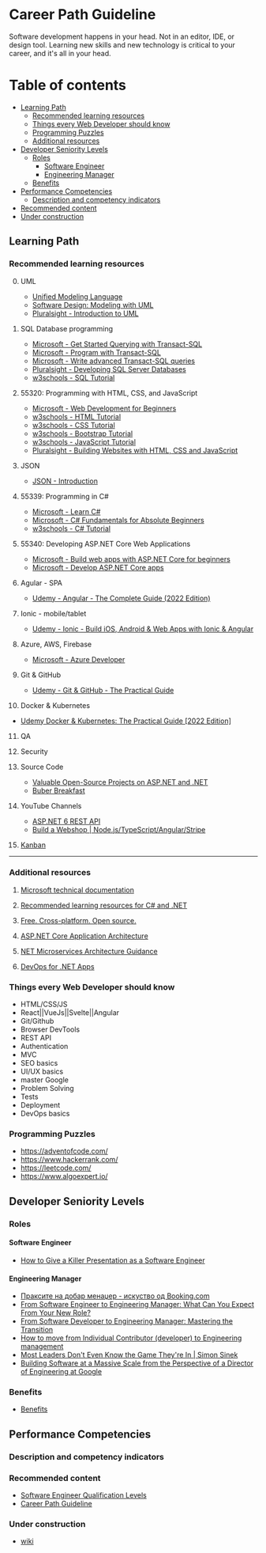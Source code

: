 # Career Path Guideline
Software development happens in your head. Not in an editor, IDE, or design tool. Learning new skills and new technology is critical to your career, and it's all in your head.

# Table of contents
<!--ts-->   
   * [Learning Path](#learning-path)  
      * [Recommended learning resources](#recommended-learning-resources)
      * [Things every Web Developer should know](#things-every-web-developer-should-know)
      * [Programming Puzzles](#programming-puzzles)
      * [Additional resources](#additional-resources)
   * [Developer Seniority Levels](#developer-seniority-levels)     
      * [Roles](#roles)
        * [Software Engineer](#software-engineer)
        * [Engineering Manager](#engineering-manager) 
      * [Benefits](#benefits)
   * [Performance Competencies](#performance-competencies)
      * [Description and competency indicators](#description-and-competency-indicators)   
   * [Recommended content](#recommended-content)
   * [Under construction](#under-construction)  
<!--te-->
## Learning Path
### Recommended learning resources

0. UML
   - [Unified Modeling Language](https://en.wikipedia.org/wiki/Unified_Modeling_Language)
   - [Software Design: Modeling with UML](https://www.linkedin.com/learning/software-design-modeling-with-uml)
   - [Pluralsight - Introduction to UML](https://app.pluralsight.com/library/courses/uml-introduction/table-of-contents?aid=7010a000002LUv2AAG)

1. SQL Database programming   
   - [Microsoft   - Get Started Querying with Transact-SQL](https://learn.microsoft.com/en-gb/training/paths/get-started-querying-with-transact-sql/)
   - [Microsoft   - Program with Transact-SQL](https://learn.microsoft.com/en-gb/training/paths/program-transact-sql/)
   - [Microsoft   - Write advanced Transact-SQL queries](https://learn.microsoft.com/en-gb/training/paths/write-advanced-transact-sql-queries/)
   - [Pluralsight - Developing SQL Server Databases](https://app.pluralsight.com/paths/skills/developing-sql-server-databases?aid=7010a000002LUv2AAG)
   - [w3schools   - SQL Tutorial](https://www.w3schools.com/sql/default.asp)
   
2. 55320: Programming with HTML, CSS, and JavaScript   
   - [Microsoft   - Web Development for Beginners](https://learn.microsoft.com/en-gb/training/paths/web-development-101/)      
   - [w3schools   - HTML Tutorial](https://www.w3schools.com/html/)
   - [w3schools   - CSS Tutorial](https://www.w3schools.com/css/default.asp)
   - [w3schools   - Bootstrap Tutorial](https://www.w3schools.com/bootstrap/)
   - [w3schools   - JavaScript Tutorial](https://www.w3schools.com/js/default.asp)
   - [Pluralsight - Building Websites with HTML, CSS and JavaScript](https://app.pluralsight.com/paths/skill/building-websites-with-html-css-and-javascript)

3. JSON
   - [JSON - Introduction](https://www.w3schools.com/js/js_json_intro.asp) 

4. 55339: Programming in C#
   - [Microsoft   - Learn C#](https://learn.microsoft.com/en-us/users/dotnet/collections/yz26f8y64n7k07)
   - [Microsoft   - C# Fundamentals for Absolute Beginners](https://learn.microsoft.com/en-us/shows/c-fundamentals-for-absolute-beginners/)
   - [w3schools   - C# Tutorial](https://www.w3schools.com/cs/index.php)

5. 55340: Developing ASP.NET Core Web Applications
    - [Microsoft - Build web apps with ASP.NET Core for beginners](https://learn.microsoft.com/en-gb/training/paths/aspnet-core-web-app/)
    - [Microsoft - Develop ASP.NET Core apps](https://learn.microsoft.com/en-gb/aspnet/core/?view=aspnetcore-6.0)

6. Agular - SPA 
   - [Udemy - Angular - The Complete Guide (2022 Edition)](https://www.udemy.com/course/the-complete-guide-to-angular-2/learn/lecture/13914134?start=15#announcements)

7. Ionic - mobile/tablet
   - [Udemy - Ionic - Build iOS, Android & Web Apps with Ionic & Angular](https://www.udemy.com/course/ionic-2-the-practical-guide-to-building-ios-android-apps/learn/lecture/13726172?start=0#overview)

8. Azure, AWS, Firebase
   - [Microsoft - Azure Developer](https://learn.microsoft.com/en-us/certifications/roles/developer)

9. Git & GitHub
   - [Udemy - Git & GitHub - The Practical Guide](https://www.udemy.com/course/git-github-practical-guide/)
   
10. Docker & Kubernetes
   - [Udemy Docker & Kubernetes: The Practical Guide [2022 Edition]](https://www.udemy.com/course/docker-kubernetes-the-practical-guide/)   
   
11. QA

12. Security

13. Source Code
    - [Valuable Open-Source Projects on ASP.NET and .NET](https://www.nopcommerce.com/en/blog/valuable-asp-net-open-source-projects)
    - [Buber Breakfast](https://github.com/amantinband/buber-breakfast)    
    
14. YouTube Channels
    - [ASP.NET 6 REST API](https://www.youtube.com/c/AmichaiMantinband)    
    - [Build a Webshop | Node.js/TypeScript/Angular/Stripe](https://www.youtube.com/watch?v=-QV07KcnJEk&list=PLScrG_rylzz8kbcptjhf3W-Tk2VbJoxhn&index=6&t=8s)
    
15. [Kanban](https://app.pluralsight.com/library/courses/kanban-getting-started/table-of-contents)

--------------------------------------------------------------------------------------------------
### Additional resources
1. [Microsoft technical documentation](https://learn.microsoft.com/en-gb/?wt.mc_id=rebrand_linkedin_organicsocial_wwl)
1. [Recommended learning resources for C# and .NET](https://www.linkedin.com/posts/milanmilanovic_csharp-net-learning-activity-6975336095915872256-4etq/?utm_source=share&utm_medium=member_desktop)

1. [Free. Cross-platform. Open source.](https://learn.microsoft.com/en-gb/training/dotnet/?WT.mc_id=dotnet-35129-website)

1. [ASP.NET Core Application Architecture](https://dotnet.microsoft.com/en-us/learn/aspnet/architecture)

1. [NET Microservices Architecture Guidance](https://dotnet.microsoft.com/en-us/learn/aspnet/microservices-architecture)

1. [DevOps for .NET Apps](https://dotnet.microsoft.com/en-us/learn/aspnet/devops)

### Things every Web Developer should know
- HTML/CSS/JS
- React||VueJs||Svelte||Angular
- Git/Github
- Browser DevTools
- REST API
- Authentication
- MVC
- SEO basics
- UI/UX basics
- master Google
- Problem Solving
- Tests
- Deployment
- DevOps basics

### Programming Puzzles
- https://adventofcode.com/
- https://www.hackerrank.com/
- https://leetcode.com/
- https://www.algoexpert.io/
## Developer Seniority Levels 
### Roles
#### Software Engineer
   * [How to Give a Killer Presentation as a Software Engineer](https://www.linkedin.com/video/event/urn:li:ugcPost:6963059682483519488/)
   
#### Engineering Manager
  * [Праксите на добар менаџер - искуство од Booking.com](https://www.youtube.com/watch?v=MmKZWl-bJmE)
  * [From Software Engineer to Engineering Manager: What Can You Expect From Your New Role?](https://adevait.com/blog/workplace/from-software-engineer-to-engineering-manager)  
  * [From Software Developer to Engineering Manager: Mastering the Transition](https://www.youtube.com/watch?v=rjEZPuOMWHY)
  * [How to move from Individual Contributor (developer) to Engineering management](https://www.linkedin.com/feed/update/urn:li:activity:6964535082355167233/)
  * [Most Leaders Don't Even Know the Game They're In | Simon Sinek](https://www.youtube.com/watch?v=RyTQ5-SQYTo&t=1384s)
  * [Building Software at a Massive Scale from the Perspective of a Director of Engineering at Google](https://hopin.com/events/building-software-at-a-massive-scale-from-the-perspective-of-a-director-of-engineering-at-google-c4e741f7-aad3-411d-bae6-8dde7460756c)
  
### Benefits
   - [Benefits](https://github.com/Milancho/CareerPathGuideline/wiki/benefits)

## Performance Competencies
### Description and competency indicators



### Recommended content
   * [Software Engineer Qualification Levels](https://www.altexsoft.com/blog/business/software-engineer-qualification-levels-junior-middle-and-senior/)
   * [Career Path Guideline](https://www.emitknowledge.com/career-path-guideline.html)
   
### Under construction
- [wiki](https://github.com/Milancho/CareerPathGuideline/wiki) 
